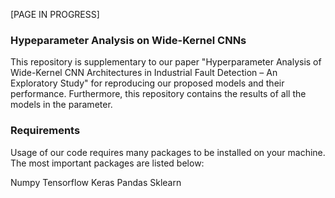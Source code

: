 [PAGE IN PROGRESS]

### Hypeparameter Analysis on Wide-Kernel CNNs

This repository is supplementary to our paper "Hyperparameter Analysis of Wide-Kernel CNN Architectures
in Industrial Fault Detection – An Exploratory Study" for reproducing our proposed models and their performance. Furthermore, this repository contains the results of all the models in the parameter. 

### Requirements

Usage of our code requires many packages to be installed on your machine. The most important packages are listed below:

Numpy
Tensorflow
Keras
Pandas
Sklearn

